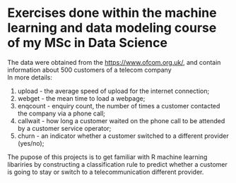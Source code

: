 # Exercises done within the machine learning and data modeling course of my MSc in Data Science

The data were obtained from the https://www.ofcom.org.uk/, and contain information about 500 customers of a telecom company<br>
In more details:

1. upload - the average speed of upload for the internet connection;
2. webget - the mean time to load a webpage;
3. enqcount - enquiry count, the number of times a customer contacted the company via a phone call;
4. callwait - how long a customer waited on the phone call to be attended by a customer service operator;
5. churn - an indicator whether a customer switched to a different provider (yes/no);

The pupose of this projects is to get familiar with R machine learning libariries by constructing a classification rule
to predict whether a customer is going to stay or switch to a telecommunication different provider.
